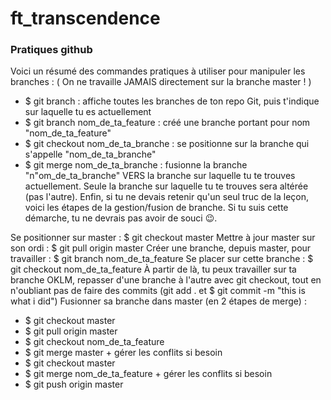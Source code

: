 # ft_transcendence

### Pratiques github
Voici un résumé des commandes pratiques à utiliser pour manipuler les branches :
( On ne travaille JAMAIS directement sur la branche master ! )
- $ git branch : affiche toutes les branches de ton repo Git, puis t'indique sur laquelle tu es actuellement
- $ git branch nom_de_ta_feature : créé une branche portant pour nom "nom_de_ta_feature"
- $ git checkout nom_de_ta_branche : se positionne sur la branche qui s'appelle "nom_de_ta_branche"
- $ git merge nom_de_ta_branche : fusionne la branche "n"om_de_ta_branche" VERS la branche sur laquelle tu te trouves actuellement. Seule la branche sur laquelle tu te trouves sera altérée (pas l'autre).
Enfin, si tu ne devais retenir qu'un seul truc de la leçon, voici les étapes de la gestion/fusion de branche. Si tu suis cette démarche, tu ne devrais pas avoir de souci 😉.

Se positionner sur master : $ git checkout master
Mettre à jour master sur son ordi : $ git pull origin master
Créer une branche, depuis master, pour travailler : $ git branch nom_de_ta_feature
Se placer sur cette branche : $ git checkout nom_de_ta_feature
À partir de là, tu peux travailler sur ta branche OKLM, repasser d'une branche à l'autre avec git checkout, tout en n'oubliant pas de faire des commits (git add . et $ git commit -m "this is what i did")
Fusionner sa branche dans master (en 2 étapes de merge) :
- $ git checkout master
- $ git pull origin master
- $ git checkout nom_de_ta_feature
- $ git merge master + gérer les conflits si besoin
- $ git checkout master
- $ git merge nom_de_ta_feature + gérer les conflits si besoin
- $ git push origin master
